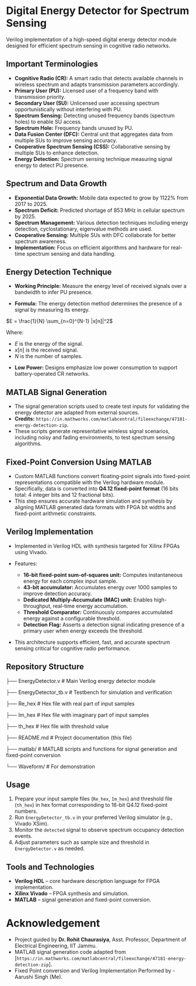 # Digital Energy Detector for Spectrum Sensing

Verilog implementation of a high-speed digital energy detector module designed for efficient spectrum sensing in cognitive radio networks.

## Important Terminologies

- **Cognitive Radio (CR):** A smart radio that detects available channels in wireless spectrum and adapts transmission parameters accordingly.
- **Primary User (PU):** Licensed user of a frequency band with transmission priority.
- **Secondary User (SU):** Unlicensed user accessing spectrum opportunistically without interfering with PU.
- **Spectrum Sensing:** Detecting unused frequency bands (spectrum holes) to enable SU access.
- **Spectrum Hole:** Frequency bands unused by PU.
- **Data Fusion Center (DFC):** Central unit that aggregates data from multiple SUs to improve sensing accuracy.
- **Cooperative Spectrum Sensing (CSS):** Collaborative sensing by multiple SUs to enhance detection.
- **Energy Detection:** Spectrum sensing technique measuring signal energy to detect PU presence.

## Spectrum and Data Growth

- **Exponential Data Growth:** Mobile data expected to grow by 1122% from 2017 to 2025.
- **Spectrum Deficit:** Predicted shortage of 853 MHz in cellular spectrum by 2025.
- **Spectrum Management:** Various detection techniques including energy detection, cyclostationary, eigenvalue methods are used.
- **Cooperative Sensing:** Multiple SUs with DFC collaborate for better spectrum awareness.
- **Implementation:** Focus on efficient algorithms and hardware for real-time spectrum sensing and data handling.

## Energy Detection Technique

- **Working Principle:** Measure the energy level of received signals over a bandwidth to infer PU presence.
  
- **Formula:**
The energy detection method determines the presence of a signal by measuring its energy.

$E = \frac{1}{N} \sum_{n=0}^{N-1} |x[n]|^2$

Where:
* $E$ is the energy of the signal.
* $x[n]$ is the received signal.
* $N$ is the number of samples.

- **Low Power:** Designs emphasize low power consumption to support battery-operated CR networks.

## MATLAB Signal Generation

- The signal generation scripts used to create test inputs for validating the energy detector are adapted from external sources.  
- **Credits:** `https://in.mathworks.com/matlabcentral/fileexchange/47181-energy-detection-zip`.  
- These scripts generate representative wireless signal scenarios, including noisy and fading environments, to test spectrum sensing algorithms.

## Fixed-Point Conversion Using MATLAB

- Custom MATLAB functions convert floating-point signals into fixed-point representations compatible with the Verilog hardware module.  
- Specifically, data is converted into **Q4.12 fixed-point format** (16 bits total: 4 integer bits and 12 fractional bits).  
- This step ensures accurate hardware simulation and synthesis by aligning MATLAB generated data formats with FPGA bit widths and fixed-point arithmetic constraints.

## Verilog Implementation

- Implemented in Verilog HDL with synthesis targeted for Xilinx FPGAs using Vivado.  
- Features:
  - **16-bit fixed-point sum-of-squares unit:** Computes instantaneous energy for each complex input sample.  
  - **43-bit accumulator:** Accumulates energy over 1000 samples to improve detection accuracy.  
  - **Dedicated Multiply-Accumulate (MAC) unit:** Enables high-throughput, real-time energy accumulation.  
  - **Threshold Comparator:** Continuously compares accumulated energy against a configurable threshold.  
  - **Detection Flag:** Asserts a detection signal indicating presence of a primary user when energy exceeds the threshold.  
  
- This architecture supports efficient, fast, and accurate spectrum sensing critical for cognitive radio performance.

## Repository Structure

├── EnergyDetector.v # Main Verilog energy detector module

├── EnergyDetector_tb.v # Testbench for simulation and verification

├── Re_hex # Hex file with real part of input samples

├── Im_hex # Hex file with imaginary part of input samples

├── th_hex # Hex file with threshold value

├── README.md # Project documentation (this file)

├── matlab/ # MATLAB scripts and functions for signal generation and fixed-point conversion

└── Waveform/ # For demonstration


## Usage

1. Prepare your input sample files (`Re_hex`, `Im_hex`) and threshold file (`th_hex`) in hex format corresponding to 16-bit Q4.12 fixed-point numbers.  
2. Run `EnergyDetector_tb.v` in your preferred Verilog simulator (e.g., Vivado XSim).  
3. Monitor the `detected` signal to observe spectrum occupancy detection events.  
4. Adjust parameters such as sample size and threshold in `EnergyDetector.v` as needed.

## Tools and Technologies

- **Verilog HDL** – core hardware description language for FPGA implementation.  
- **Xilinx Vivado** – FPGA synthesis and simulation.  
- **MATLAB** – signal generation and fixed-point conversion.

# Acknowledgement

- Project guided by **Dr. Rohit Chaurasiya**, Asst. Professor, Department of Electrical Engineering, IIT Jammu.  
- MATLAB signal generation code adapted from [`https://in.mathworks.com/matlabcentral/fileexchange/47181-energy-detection-zip`].  
- Fixed Point conversion and Verilog Implementation Performed by - Aarushi Singh (Me).
